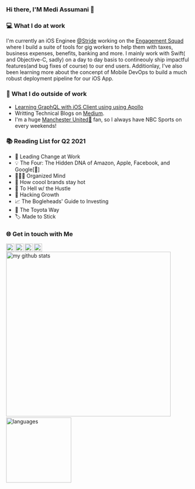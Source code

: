 ### Hi there, I'M Medi Assumani 👋

### 💻 What I do at work

I'm currently an iOS Enginee [@Stride](https://www.stridehealth.com/) working on the [Engagement Squad](https://www.stridehealth.com/tax) where I build a suite of tools for gig workers to help them with taxes, business expenses, benefits, banking and more. I mainly work with Swift( and Objective-C, sadly) on a day to day basis to contineouly ship impactful features(and bug fixes of course) to our end users. Additionlay, I've also been learning more about the concenpt of Mobile DevOps to build a much robust deployment pipeline for our iOS App. 

### 📌 What I do outside of work

* [Learning GraphQL with iOS Client using  using Apollo](https://www.apollographql.com/docs/ios/)
* Writting Technical Blogs on [Medium](https://medium.com/@mediassumani49).
* I'm a huge [Manchester United🔴](https://www.google.com/search?q=manchester+united&oq=manche&aqs=chrome.1.69i57j35i39i355j46i67i433j0i67i131i433j46i433j69i60l2j69i65.1588j1j1&sourceid=chrome&ie=UTF-8#sie=t;/m/050fh;2;/m/02_tc;mt;fp;1;;) fan, so I always have NBC Sports on every weekends!

### 📚 Reading List for Q2 2021

*  🔑 Leading Change at Work 
* 💡 The Four: The Hidden DNA of Amazon, Apple, Facebook, and Google[🔄]
* 🧘🏽‍♂️ Organized Mind
* 🥶 How coool brands stay hot
* 🚫 To Hell w/ the Hustle
* 🧬 Hacking Growth
* 📈 The Bogleheads' Guide to Investing
* 📃 The Toyota Way
* 🏷 Made to Stick


### 🌐 Get in touch with Me

  <a href="mediassumani49@gmail.com">
    <img align="left" alt="Medi Assumani | Medium" width="22px" src="https://cdn.iconscout.com/icon/free/png-256/gmail-32-761667.png"/>
  </a>
  <a href="https://medium.com/@mediassumani49">
    <img align="left" alt="Medi Assumani | Medium" width="22px" src="https://cdn.jsdelivr.net/npm/simple-icons@3.12.0/icons/medium.svg" />
  </a>
  <a href="https://www.instagram.com/_mediboss/">
    <img align="left" alt="Medi Assumani | Instagram" width="22px" src="https://cdn.jsdelivr.net/npm/simple-icons@v3/icons/instagram.svg" />
  </a>
  <a href="https://www.linkedin.com/in/medi-assumani/">
     <img align="left" alt="Medi Assumani | LinkedIn" width="22px" src="https://cdn.jsdelivr.net/npm/simple-icons@v3/icons/linkedin.svg" />
  </a>
  
  ###
<p align="left">
<img src="https://github-readme-stats.vercel.app/api?username=MediBoss&show_icons=true&title_color=fff&icon_color=F8738D&text_color=9f9f9f&bg_color=151515" alt="my github stats" width="445"/>&nbsp;<img src="https://github-readme-stats.vercel.app/api/top-langs/?username=MediBoss&layout=compact&show_icons=true&title_color=fff&icon_color=fc8930&text_color=9f9f9f&bg_color=151515" alt="languages" height="176">
</p>
